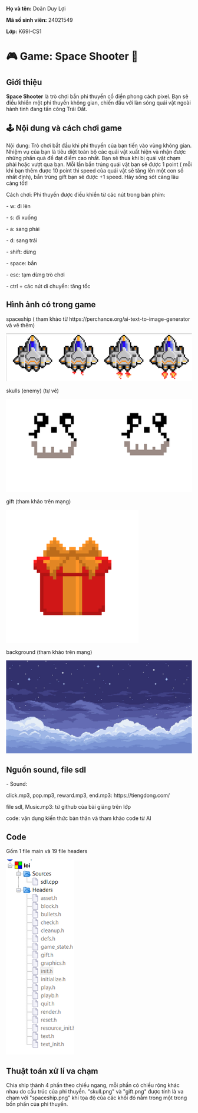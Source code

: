  <div class="info">
    <p><strong>Họ và tên:</strong> Doãn Duy Lợi</p>
    <p><strong>Mã số sinh viên:</strong> 24021549</p>
    <p><strong>Lớp:</strong> K69I-CS1</p>
  </div>

  <h1>🎮 Game: Space Shooter 🚀</h1>

  <div class="section">
    <h2> Giới thiệu</h2>
    <p><strong>Space Shooter</strong> là trò chơi bắn phi thuyền cổ điển phong cách pixel. Bạn sẽ điều khiển một phi thuyền không gian, chiến đấu với làn sóng quái vật ngoài hành tinh đang tấn công Trái Đất.</p>
  </div>

  <div class="section">
    <h2>🕹️ Nội dung và cách chơi game</h2>
    <p>Nội dung: Trò chơi bắt đầu khi phi thuyền của bạn tiến vào vùng không gian. Nhiệm vụ của bạn là tiêu diệt toàn bộ các quái vật xuất hiện và nhận được những phần quà để đạt điểm cao nhất. Bạn sẽ thua khi bị quái vật chạm phải hoặc vượt qua bạn. Mỗi lần bắn trúng quái vật bạn sẽ được 1 point ( mỗi khi bạn thêm được 10 point thì speed của quái vật sẽ tăng lên một con số nhất định), bắn trúng gift bạn sẽ được +1 speed. Hãy sống sót càng lâu càng tốt!</p>
    <p>Cách chơi: Phi thuyền được điều khiển từ các nút trong bàn phím:</p>
    <p>- w: đi lên</p>
    <p>- s: đi xuống</p>
    <p>- a: sang phải</p>
    <p>- d: sang trái</p>
    <p>- shift: dừng</p>
    <p>- space: bắn</p>
    <p>- esc: tạm dừng trò chơi</p>
    <p>- ctrl + các nút di chuyển: tăng tốc</p>
   
  </div>
<div class="section">
  <h2>Hình ảnh có trong game</h2>
  <p>spaceship ( tham khảo từ https://perchance.org/ai-text-to-image-generator và vẽ thêm)</p>
   <img src="spaceship.png">
   
  
   <p>skulls (enemy) (tự vẽ)</p>
   <img src="skulls.png">
   <p>gift (tham khảo trên mạng)</p>
   <img src="gift.png" >
   <p>background (tham khảo trên mạng)</p>
   <img src="cl.jpg">
  <div>
<div class="section">
  <h2>Nguồn sound, file sdl </h2>
  <p>- Sound:</p>
  <p>click.mp3, pop.mp3, reward.mp3, end.mp3: https://tiengdong.com/ </p>
  <p>file sdl, Music.mp3: từ github của bài giảng trên lớp</p>
  <p>code: vận dụng kiến thức bản thân và tham khảo code từ AI</p>
<div>
 <div class="section">
   <h2>Code</h2>
  <p>Gồm 1 file main và 19 file headers</p>
   <img src="code.png">
<div class="section">
  <h2>Thuật toán xử lí va chạm</h2>
  <p>Chia ship thành 4 phần theo chiều ngang, mỗi phần có chiều rộng khác nhau do cấu trúc của phi thuyền. "skull.png" và "gift.png" được tính là va chạm với "spaceship.png" khi tọa độ của các khối đó nằm trong một trong bốn phần của phi thuyền. </p>
</body>
</html>
